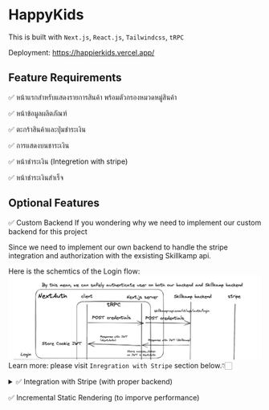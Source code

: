 # HappyKids

This is built with `Next.js`, `React.js`, `Tailwindcss`, `tRPC`

Deployment: https://happierkids.vercel.app/

## Feature Requirements

✅ หน้าแรกสําหรับแสดงรายการสินค้า พร้อมตัวกรองหมวดหมู่สินค้า

✅ หน้าข้อมูลผลิตภัณฑ์

✅ ตะกร้าสินค้าและปุ่มชำระเงิน

✅ การแสดงบนชาระเงิน

✅ หน้าชำระเงิน (Integretion with stripe)

✅ หน้าชำระเงินสําเร็จ

## Optional Features

✅ Custom Backend
If you wondering why we need to implement our custom backend for this project

Since we need to implement our own backend to handle the stripe integration and authorization with the exsisting Skillkamp api.

Here is the schemtics of the Login flow:
![image](https://raw.githubusercontent.com/swissnp/happykids/a6cec56e09e48b790da4f134c4c1afadffae3a92/LoginSchema.png)
Learn more: please visit `Inregration with Stripe` section below.👇🏻
<details>
  <summary>✅ Integration with Stripe (with proper backend)</summary>
  <details>
  <summary>you can use the following test card numbers:</summary>
    
4242 4242 4242 4242 (success)

4000 0000 0000 0002 (card decline)

Use a valid future date, such as 12/34, any three-digit CVC.
</details>
We use a custom backend to handle the stripe integration and authorization with the exsisting Skillkamp api.

Here is the schemtics of the flow:
![image](https://raw.githubusercontent.com/swissnp/happykids/a6cec56e09e48b790da4f134c4c1afadffae3a92/Login%3ACheckoutSchema.png)


</details>

✅ Incremental Static Rendering (to imporve performance)
